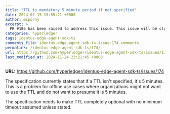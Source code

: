```yaml
---
title: "TTL is mandatory 5 minute period if not specified"
date: 2024-02-15 15:55:21 +0000
author: msporny
excerpt: >
  PR #186 has been raised to address this issue. This issue will be closed once PR #186 has been merged.
categories: hyperledger
tags: identus-edge-agent-sdk-ts
comments_file: identus-edge-agent-sdk-ts-issue-174_comments
permalink: /identus-edge-agent-sdk-ts/174/
url: https://github.com/hyperledger/identus-edge-agent-sdk-ts/issues/174
last_modified_at: 2024-11-24 23:21:45 +0000
---
```



**URL:** https://github.com/hyperledger/identus-edge-agent-sdk-ts/issues/174

The specification currently states that if a TTL isn't specified, it's 5 minutes. This is a problem for offline use cases where organizations might not want to use the TTL and do not want to presume it is 5 minutes.

The specification needs to make TTL completely optional with no minimum timeout assumed unless stated.
